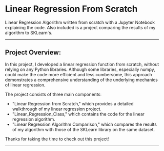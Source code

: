 # Linear Regression From Scratch
 Linear Regression Algorithm written from scratch with a Jupyter Notebook explaining the code. Also included is a project comparing the results of my algorithm to SKLearn's. 
   
 ---

## Project Overview: 

In this project, I developed a linear regression function from scratch, without relying on any Python libraries. Although some libraries, especially numpy, could make the code more efficient and less cumbersome, this approach demonstrates a comprehensive understanding of the underlying mechanics of linear regression.  
  
The project consists of three main components:

- "Linear Regression from Scratch," which provides a detailed walkthrough of my linear regression project.
- "Linear_Regression_Class," which contains the code for the linear regression algorithm.
- "Linear Regression Algorithm Comparison," which compares the results of my algorithm with those of the SKLearn library on the same dataset.
  
  
Thanks for taking the time to check out this project!

--- 



